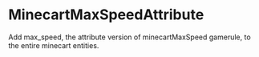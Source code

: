 # MinecartMaxSpeedAttribute
Add max_speed, the attribute version of minecartMaxSpeed gamerule, to the entire minecart entities.
